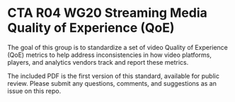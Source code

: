# CTA R04 WG20 Streaming Media Quality of Experience (QoE)

The goal of this group is to standardize a set of video Quality of Experience (QoE) metrics to help address inconsistencies in how video platforms, players, and analytics vendors track and report these metrics.

The included PDF is the first version of this standard, available for public review. Please submit any questions, comments, and suggestions as an issue on this repo.
